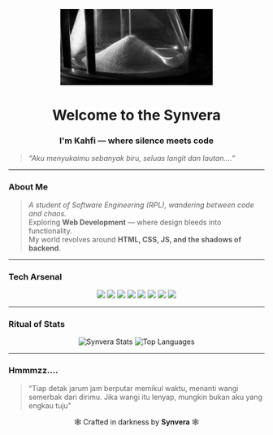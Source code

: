 <p align="center">
  <img src="https://raw.githubusercontent.com/synvera/synvera/main/asset/flowing%20sand%20(gif).gif" 
       width="300" 
       height="150" 
       alt="Flowing Sand"/>
</p>
<h1 align="center"> Welcome to the Synvera </h1>
<h3 align="center"> I'm <b>Kahfi</b> — where silence meets code </h3>

> *“Aku menyukaimu sebanyak biru, seluas langit dan lautan....”*

---

### About Me  
> *A student of Software Engineering (RPL), wandering between code and chaos.*  
> Exploring **Web Development** — where design bleeds into functionality.  
> My world revolves around **HTML, CSS, JS, and the shadows of backend**.  

---

### Tech Arsenal  
<p align="center">
  <img src="https://cdn.jsdelivr.net/gh/devicons/devicon/icons/html5/html5-original.svg" width="45"/>
  <img src="https://cdn.jsdelivr.net/gh/devicons/devicon/icons/css3/css3-original.svg" width="45"/>
  <img src="https://cdn.jsdelivr.net/gh/devicons/devicon/icons/javascript/javascript-original.svg" width="45"/>
  <img src="https://cdn.jsdelivr.net/gh/devicons/devicon/icons/react/react-original.svg" width="45"/>
  <img src="https://cdn.jsdelivr.net/gh/devicons/devicon/icons/python/python-original.svg" width="45"/>
  <img src="https://cdn.jsdelivr.net/gh/devicons/devicon/icons/mysql/mysql-original.svg" width="45"/>
  <img src="https://cdn.jsdelivr.net/gh/devicons/devicon/icons/php/php-original.svg" width="45"/>
  <img src="https://cdn.jsdelivr.net/gh/devicons/devicon/icons/laravel/laravel-original.svg" width="45"/>
</p>

---

### Ritual of Stats  
<p align="center">
  <img 
    src="https://github-readme-stats.vercel.app/api?username=synvera&show_icons=true&theme=tokyonight&title_color=00c4ff&icon_color=00c4ff&text_color=9fdcff&bg_color=000000&hide_border=true&border_radius=12" 
    height="160" 
    alt="Synvera Stats"
  >
  <img 
    src="https://github-readme-stats.vercel.app/api/top-langs/?username=synvera&layout=compact&theme=tokyonight&title_color=00c4ff&text_color=9fdcff&bg_color=000000&hide_border=true&border_radius=12" 
    height="160" 
    alt="Top Languages"
  >
</p>




---

### Hmmmzz....
> “Tiap detak jarum jam berputar memikul waktu, menanti wangi semerbak dari dirimu. Jika wangi itu lenyap, mungkin bukan aku yang engkau tuju"  

<p align="center">
  🕸️ Crafted in darkness by <b>Synvera</b> 🕸️  
</p>
